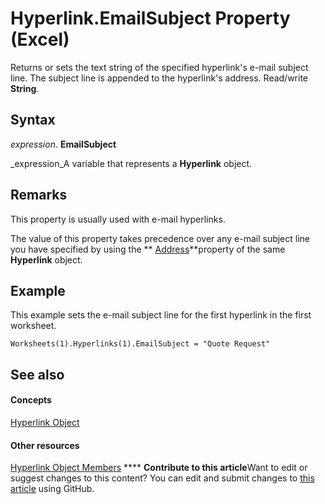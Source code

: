 
# Hyperlink.EmailSubject Property (Excel)

Returns or sets the text string of the specified hyperlink's e-mail subject line. The subject line is appended to the hyperlink's address. Read/write  **String**.


## Syntax

 _expression_. **EmailSubject**

 _expression_A variable that represents a  **Hyperlink** object.


## Remarks

This property is usually used with e-mail hyperlinks.

The value of this property takes precedence over any e-mail subject line you have specified by using the  ** [Address](d1f2bc15-cd85-dc0b-7134-61b5aa2a9a87.md)**property of the same  **Hyperlink** object.


## Example

This example sets the e-mail subject line for the first hyperlink in the first worksheet.


```
Worksheets(1).Hyperlinks(1).EmailSubject = "Quote Request"
```


## See also


#### Concepts


 [Hyperlink Object](8bdd2c2f-e6eb-a2f2-78c8-b597aa80ec05.md)
#### Other resources


 [Hyperlink Object Members](b0566d1c-404f-b79e-7770-e7189a1c817a.md)
****   **Contribute to this article**Want to edit or suggest changes to this content? You can edit and submit changes to  [this article](https://github.com/jhershey00/VBA_Excel_Test/OpenXMLCon/articles/3fe6d6a1-8184-8ef5-eb6e-b96ce9732dbd.md) using GitHub.

